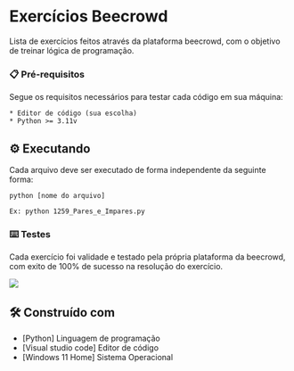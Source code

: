 # Exercícios Beecrowd

Lista de exercícios feitos através da plataforma beecrowd, com o objetivo de treinar lógica de programação.

### 📋 Pré-requisitos

Segue os requisitos necessários para testar cada código em sua máquina:

```
* Editor de código (sua escolha)
* Python >= 3.11v
```

## ⚙️ Executando

Cada arquivo deve ser executado de forma independente da seguinte forma:

```
python [nome do arquivo]

Ex: python 1259_Pares_e_Impares.py
```

### ⌨️ Testes

Cada exercício foi validade e testado pela própria plataforma da beecrowd, com exito de 100% de sucesso na resolução do exercício.

<img src="https://github.com/LucasSouzaG/exercise-beecrowd/assets/66741091/b8ec25b2-b8a7-4363-9e9d-8c1b2b17e491">

## 🛠️ Construído com

* [Python] Linguagem de programação
* [Visual studio code] Editor de código
* [Windows 11 Home] Sistema Operacional